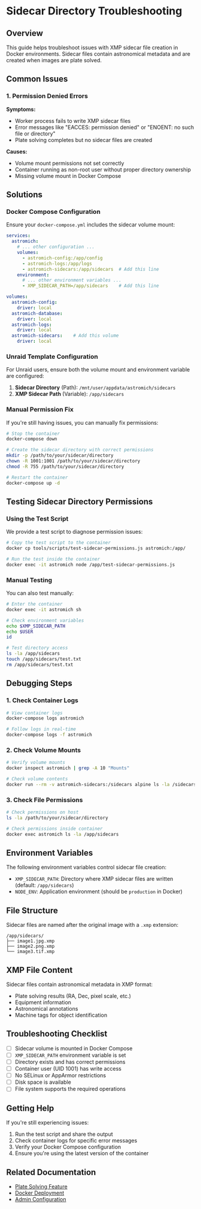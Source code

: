 # Sidecar Directory Troubleshooting

## Overview

This guide helps troubleshoot issues with XMP sidecar file creation in Docker environments. Sidecar files contain astronomical metadata and are created when images are plate solved.

## Common Issues

### 1. Permission Denied Errors

**Symptoms:**
- Worker process fails to write XMP sidecar files
- Error messages like "EACCES: permission denied" or "ENOENT: no such file or directory"
- Plate solving completes but no sidecar files are created

**Causes:**
- Volume mount permissions not set correctly
- Container running as non-root user without proper directory ownership
- Missing volume mount in Docker Compose

## Solutions

### Docker Compose Configuration

Ensure your `docker-compose.yml` includes the sidecar volume mount:

```yaml
services:
  astromich:
    # ... other configuration ...
    volumes:
      - astromich-config:/app/config
      - astromich-logs:/app/logs
      - astromich-sidecars:/app/sidecars  # Add this line
    environment:
      # ... other environment variables ...
      - XMP_SIDECAR_PATH=/app/sidecars    # Add this line

volumes:
  astromich-config:
    driver: local
  astromich-database:
    driver: local
  astromich-logs:
    driver: local
  astromich-sidecars:    # Add this volume
    driver: local
```

### Unraid Template Configuration

For Unraid users, ensure both the volume mount and environment variable are configured:

1. **Sidecar Directory** (Path): `/mnt/user/appdata/astromich/sidecars`
2. **XMP Sidecar Path** (Variable): `/app/sidecars`

### Manual Permission Fix

If you're still having issues, you can manually fix permissions:

```bash
# Stop the container
docker-compose down

# Create the sidecar directory with correct permissions
mkdir -p /path/to/your/sidecar/directory
chown -R 1001:1001 /path/to/your/sidecar/directory
chmod -R 755 /path/to/your/sidecar/directory

# Restart the container
docker-compose up -d
```

## Testing Sidecar Directory Permissions

### Using the Test Script

We provide a test script to diagnose permission issues:

```bash
# Copy the test script to the container
docker cp tools/scripts/test-sidecar-permissions.js astromich:/app/

# Run the test inside the container
docker exec -it astromich node /app/test-sidecar-permissions.js
```

### Manual Testing

You can also test manually:

```bash
# Enter the container
docker exec -it astromich sh

# Check environment variables
echo $XMP_SIDECAR_PATH
echo $USER
id

# Test directory access
ls -la /app/sidecars
touch /app/sidecars/test.txt
rm /app/sidecars/test.txt
```

## Debugging Steps

### 1. Check Container Logs

```bash
# View container logs
docker-compose logs astromich

# Follow logs in real-time
docker-compose logs -f astromich
```

### 2. Check Volume Mounts

```bash
# Verify volume mounts
docker inspect astromich | grep -A 10 "Mounts"

# Check volume contents
docker run --rm -v astromich-sidecars:/sidecars alpine ls -la /sidecars
```

### 3. Check File Permissions

```bash
# Check permissions on host
ls -la /path/to/your/sidecar/directory

# Check permissions inside container
docker exec astromich ls -la /app/sidecars
```

## Environment Variables

The following environment variables control sidecar file creation:

- `XMP_SIDECAR_PATH`: Directory where XMP sidecar files are written (default: `/app/sidecars`)
- `NODE_ENV`: Application environment (should be `production` in Docker)

## File Structure

Sidecar files are named after the original image with a `.xmp` extension:

```
/app/sidecars/
├── image1.jpg.xmp
├── image2.png.xmp
└── image3.tif.xmp
```

## XMP File Content

Sidecar files contain astronomical metadata in XMP format:

- Plate solving results (RA, Dec, pixel scale, etc.)
- Equipment information
- Astronomical annotations
- Machine tags for object identification

## Troubleshooting Checklist

- [ ] Sidecar volume is mounted in Docker Compose
- [ ] `XMP_SIDECAR_PATH` environment variable is set
- [ ] Directory exists and has correct permissions
- [ ] Container user (UID 1001) has write access
- [ ] No SELinux or AppArmor restrictions
- [ ] Disk space is available
- [ ] File system supports the required operations

## Getting Help

If you're still experiencing issues:

1. Run the test script and share the output
2. Check container logs for specific error messages
3. Verify your Docker Compose configuration
4. Ensure you're using the latest version of the container

## Related Documentation

- [Plate Solving Feature](../docs/PLATE_SOLVING_FEATURE.md)
- [Docker Deployment](../docs/containerization-plan.md)
- [Admin Configuration](../docs/PLATE_SOLVING_FEATURE.md#configuration) 